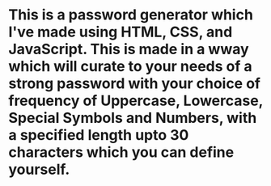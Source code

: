 # This is a password generator which I've made using HTML, CSS, and JavaScript. This is made in a wway which will curate to your needs of a strong password with your choice of frequency of Uppercase, Lowercase, Special Symbols and Numbers, with a specified length upto 30 characters which you can define yourself.
